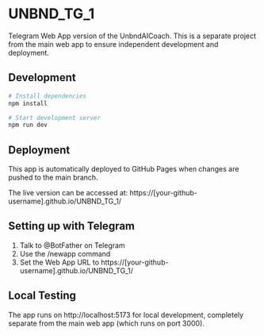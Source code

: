 # UNBND_TG_1

Telegram Web App version of the UnbndAICoach. This is a separate project from the main web app to ensure independent development and deployment.

## Development

```bash
# Install dependencies
npm install

# Start development server
npm run dev
```

## Deployment

This app is automatically deployed to GitHub Pages when changes are pushed to the main branch.

The live version can be accessed at: https://[your-github-username].github.io/UNBND_TG_1/

## Setting up with Telegram

1. Talk to @BotFather on Telegram
2. Use the /newapp command
3. Set the Web App URL to https://[your-github-username].github.io/UNBND_TG_1/

## Local Testing

The app runs on http://localhost:5173 for local development, completely separate from the main web app (which runs on port 3000).
